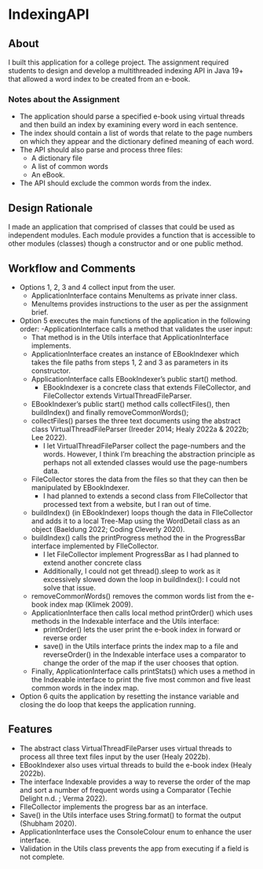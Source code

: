 # IndexingAPI
## About
I built this application for a college project. The assignment required students to design and develop a multithreaded indexing API in Java 19+ that allowed a word index to be created from an e-book. 

### Notes about the Assignment
- The application should parse a specified e-book using virtual threads and then build an index by examining every word in each sentence.
- The index should contain a list of words that relate to the page numbers on which they appear and the dictionary defined meaning of each word.
- The API should also parse and process three files:
  - A dictionary file
  - A list of common words
  - An eBook.
- The API should exclude the common words from the index.

## Design Rationale
I made an application that comprised of classes that could be used as independent modules. 
Each module provides a function that is accessible to other modules (classes) though a constructor and or one public method.

## Workflow and Comments
- Options 1, 2, 3 and 4 collect input from the user.
  - ApplicationInterface contains MenuItems as private inner class.
  - MenuItems provides instructions to the user as per the assignment brief.
- Option 5 executes the main functions of the application in the following order:
  -ApplicationInterface calls a method that validates the user input:
    - That method is in the Utils interface that ApplicationInterface implements.
  - ApplicationInterface creates an instance of EBookIndexer which takes the file paths from steps 1, 2 and 3 as parameters in its constructor.
  - ApplicationInterface calls EBookIndexer’s public start() method.
    - EBookIndexer is a concrete class that extends FileCollector, and FileCollector extends VirtualThreadFileParser.
  - EBookIndexer’s public start() method calls collectFiles(), then buildIndex() and finally removeCommonWords();
  - collectFiles() parses the three text documents using the abstract class VirtualThreadFileParser (Ireeder 2014; Healy 2022a & 2022b; Lee 2022).
    - I let VirtualThreadFileParser collect the page-numbers and the words. However, I think I’m breaching the abstraction principle as perhaps not all extended classes would use the page-numbers data.
  - FileCollector stores the data from the files so that they can then be manipulated by EBookIndexer.
    - I had planned to extends a second class from FIleCollector that processed text from a website, but I ran out of time.
  - buildIndex() (in EBookIndexer) loops though the data in FIleCollector and adds it to a local Tree-Map using the WordDetail class as an object (Baeldung 2022; Coding Cleverly 2020).
  - buildIndex() calls the printProgress method the in the ProgressBar interface implemented by FIleCollector.
    - I let FileCollector implement ProgressBar as I had planned to extend another concrete class
    - Additionally, I could not get thread().sleep to work as it excessively slowed down the loop in buildIndex(): I could not solve that issue.
  - removeCommonWords() removes the common words list from the e-book index map (Klimek 2009).
  - ApplicationInterface then calls local method printOrder() which uses methods in the Indexable interface and the Utils interface:
    - printOrder() lets the user print the e-book index in forward or reverse order
    - save() in the Utils interface prints the index map to a file and reverseOrder() in the Indexable interface uses a comparator to change the order of the map if the user chooses that option.
  - Finally, ApplicationInterface calls printStats() which uses a method in the Indexable interface to print the five most common and five least common words in the index map.
- Option 6 quits the application by resetting the instance variable and closing the do loop that keeps the application running.

## Features
- The abstract class VirtualThreadFileParser uses virtual threads to process all three text files input by the user (Healy 2022b).
- EBookIndexer also uses virtual threads to build the e-book index (Healy 2022b).
- The interface Indexable provides a way to reverse the order of the map and sort a number of frequent words using a Comparator (Techie Delight n.d. ; Verma 2022).
- FIleCollector implements the progress bar as an interface.
- Save() in the Utils interface uses String.format() to format the output (Shubham 2020).
- ApplicationInterface uses the ConsoleColour enum to enhance the user interface.
- Validation in the Utils class prevents the app from executing if a field is not complete.

